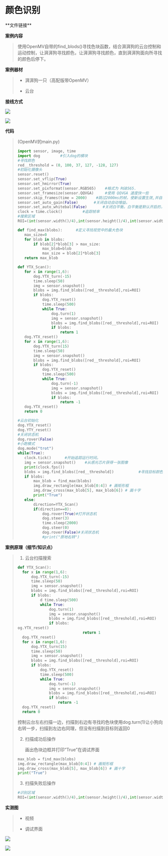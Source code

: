 # 颜色识别

\*\*文件链接**

**案例内容**

>​	使用OpenMV自带的find_blods()寻找色块函数，结合湃湃狗的云台控制和运动控制，让湃湃狗寻找颜色，让湃湃狗寻找颜色，直到湃湃狗面向所寻找的颜色后停下。

**案例器材**

>* 湃湃狗一只（高配版带OpenMV）
>
>* 云台
>

**接线方式**

![](/pic/ch5/5.2.2/1.png) 

![](/pic/ch5/5.2.2/2.png) 

**代码**

>(OpenMV的main.py)
>
>```python
>import sensor, image, time
>import dog         #引入dog的模块
>#寻找颜色
>red__threshold = (0, 100, 37, 127, -128, 127)
>#初始化摄像头
>sensor.reset()
>sensor.set_vflip(True)
>sensor.set_hmirror(True)
>sensor.set_pixformat(sensor.RGB565)    #格式为 RGB565.
>sensor.set_framesize(sensor.QQVGA)     #使用 QQVGA 速度快一些
>sensor.skip_frames(time = 2000)    #跳过2000ms的帧，使新设置生效,并自动调节白平衡
>sensor.set_auto_gain(False)       #关闭自动自动增益。
>sensor.set_auto_whitebal(False)       #关闭白平衡。白平衡是默认开启的，在颜色识别中，一定要关闭白平衡。
>clock = time.clock()         #追踪帧率
>#搜索区域
>ROI=(int(sensor.width()/4),int(sensor.height()/4),int(sensor.width()/2),int(sensor.height()/2))
>
>def find_max(blobs):      #定义寻找视觉中的最大色块
>    max_size=0
>    for blob in blobs:
>        if blob[2]*blob[3] > max_size:
>            max_blob=blob
>            max_size = blob[2]*blob[3]
>    return max_blob
>
>def YTX_Scan():
>    for x in range(1,6):
>        dog.YTX_turn(-15)
>        time.sleep(50)
>        img = sensor.snapshot()
>        blobs = img.find_blobs([red__threshold],roi=ROI)
>        if blobs:
>            dog.YTX_reset()
>            time.sleep(500)
>            while True:
>                dog.turn(1)
>                img = sensor.snapshot()
>                blobs = img.find_blobs([red__threshold],roi=ROI)
>                if blobs:
>                    return 1
>    dog.YTX_reset()
>    for x in range(1,6):
>        dog.YTX_turn(15)
>        time.sleep(50)
>        img = sensor.snapshot()
>        blobs = img.find_blobs([red__threshold],roi=ROI)
>        if blobs:
>            dog.YTX_reset()
>            time.sleep(500)
>            while True:
>                dog.turn(-1)
>                img = sensor.snapshot()
>                blobs = img.find_blobs([red__threshold],roi=ROI)
>                if blobs:
>                    return -1
>    dog.YTX_reset()
>    return 0
>
>#云台初始化
>dog.YTX_reset()
>dog.YTY_reset()
>#关闭状态机
>dog.rover(False)
>#小跑模式
>dog.mode("trot")
>while(True):
>    clock.tick()      #开始追踪运行时间。
>    img = sensor.snapshot()    #从感光芯片获得一张图像
>    print(clock.fps())
>    blobs = img.find_blobs([red__threshold])           #寻找目标颜色色块，返回目标色块对象
>    if blobs:
>        max_blob = find_max(blobs)
>        img.draw_rectangle(max_blob[0:4]) # 画矩形框
>        img.draw_cross(max_blob[5], max_blob[6]) # 画十字
>        print("True")
>    else:
>        direction=YTX_Scan()
>        if(direction==0):
>            dog.rover(True)#打开状态机
>            dog.steer(3)
>            time.sleep(2000)
>            dog.steer(0)
>            dog.rover(False)#关闭状态机
>            #print("原地右转")
>```
>

**案例原理（细节/知识点）**

>1. 云台扫描搜索
>
>  ```python
>def YTX_Scan():
>    for x in range(1,6):
>        dog.YTX_turn(-15)
>        time.sleep(50)
>        img = sensor.snapshot()
>        blobs = img.find_blobs([red__threshold],roi=ROI)
>        if blobs:
>            d time.sleep(500)
>            while True:
>                dog.turn(1)
>                img = sensor.snapshot()
>                blobs = img.find_blobs([red__threshold],roi=ROI)
>                if blobs:
>og.YTX_reset()
>                               return 1
>    dog.YTX_reset()
>    for x in range(1,6):
>        dog.YTX_turn(15)
>        time.sleep(50)
>        img = sensor.snapshot()
>        blobs = img.find_blobs([red__threshold],roi=ROI)
>        if blobs:
>            dog.YTX_reset()
>            time.sleep(500)
>            while True:
>                dog.turn(-1)
>                img = sensor.snapshot()
>                blobs = img.find_blobs([red__threshold],roi=ROI)
>                if blobs:
>                    return -1
>    dog.YTX_reset()
>    return 0
>  ```
>
>​	控制云台左右扫描一边，扫描到右边有寻找的色块使用dog.turn(1)让小狗向右转一步，扫描到左边右同理，但没有扫描到目标则返回0
>
>2. 扫描成功后操作
>
>    画出色块边框并打印“True”在调试界面
>
>  ```python
>max_blob = find_max(blobs)
>img.draw_rectangle(max_blob[0:4]) # 画矩形框
>img.draw_cross(max_blob[5], max_blob[6]) # 画十字
>print("True")
>  ```
>
>3. 扫描失败后操作
>
>  ```python
>#识别区域
>ROI=(int(sensor.width()/4),int(sensor.height()/4),int(sensor.width()/2),int(sensor.height()/2))
>  ```
>

**实测图**

>- 视频
>
>- 调试界面
>

![](/pic/ch5/5.2.2/3.png) 

![](/pic/ch5/5.2.2/4.png) 